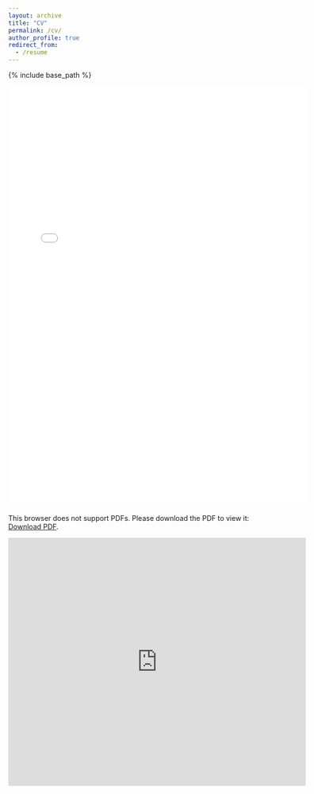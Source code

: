 ```yaml
---
layout: archive
title: "CV"
permalink: /cv/
author_profile: true
redirect_from:
  - /resume
---
```


{% include base_path %}

<object data="/files/CV.pdf" type="application/pdf" width="600" height="848">
    <embed src="/files/CV.pdf" width="600px" height="848px" />
        <p>This browser does not support PDFs. Please download the PDF to view it: 
        <a href="/files/CV.pdf">Download PDF</a>.</p>
    </embed></object>

<iframe src="http://docs.google.com/gview?
    url=https://undefinedzero.github.io/files/CV.pdf&embedded=true"
    style="width:600px; height:500px;" frameborder="0">
</iframe>
